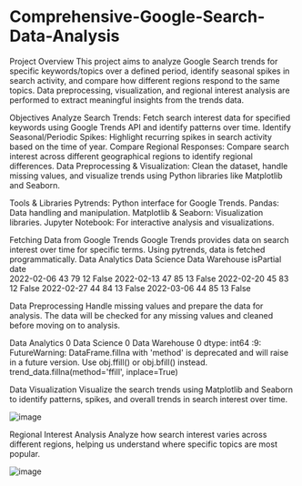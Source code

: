 # Comprehensive-Google-Search-Data-Analysis
Project Overview
This project aims to analyze Google Search trends for specific keywords/topics over a defined period, identify seasonal spikes in search activity, and compare how different regions respond to the same topics. Data preprocessing, visualization, and regional interest analysis are performed to extract meaningful insights from the trends data.



Objectives
Analyze Search Trends: Fetch search interest data for specified keywords using Google Trends API and identify patterns over time.
Identify Seasonal/Periodic Spikes: Highlight recurring spikes in search activity based on the time of year.
Compare Regional Responses: Compare search interest across different geographical regions to identify regional differences.
Data Preprocessing & Visualization: Clean the dataset, handle missing values, and visualize trends using Python libraries like Matplotlib and Seaborn.



Tools & Libraries
Pytrends: Python interface for Google Trends.
Pandas: Data handling and manipulation.
Matplotlib & Seaborn: Visualization libraries.
Jupyter Notebook: For interactive analysis and visualizations.



Fetching Data from Google Trends
Google Trends provides data on search interest over time for specific terms. Using pytrends, data is fetched programmatically.
           Data Analytics  Data Science  Data Warehouse  isPartial
date                                                               
2022-02-06              43            79              12      False
2022-02-13              47            85              13      False
2022-02-20              45            83              12      False
2022-02-27              44            84              13      False
2022-03-06              44            85              13      False




Data Preprocessing
Handle missing values and prepare the data for analysis. The data will be checked for any missing values and cleaned before moving on to analysis.

Data Analytics    0
Data Science      0
Data Warehouse    0
dtype: int64
<ipython-input-31-3f20f8e7d5aa>:9: FutureWarning: DataFrame.fillna with 'method' is deprecated and will raise in a future version. Use obj.ffill() or obj.bfill() instead.
  trend_data.fillna(method='ffill', inplace=True)


  
Data Visualization
Visualize the search trends using Matplotlib and Seaborn to identify patterns, spikes, and overall trends in search interest over time.


![image](https://github.com/user-attachments/assets/3b9c6d01-ae12-4d86-a1aa-7bd754238602)

Regional Interest Analysis
Analyze how search interest varies across different regions, helping us understand where specific topics are most popular.



![image](https://github.com/user-attachments/assets/21792142-5ac5-4087-9d1b-0009693ec0fc)


 
